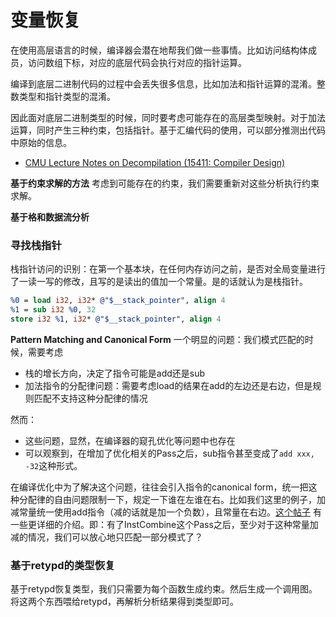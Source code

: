 # 变量恢复

在使用高层语言的时候，编译器会潜在地帮我们做一些事情。比如访问结构体成员，访问数组下标，对应的底层代码会执行对应的指针运算。

编译到底层二进制代码的过程中会丢失很多信息，比如加法和指针运算的混淆。整数类型和指针类型的混淆。

因此面对底层二进制类型的时候，同时要考虑可能存在的高层类型映射。对于加法运算，同时产生三种约束，包括指针。基于汇编代码的使用，可以部分推测出代码中原始的信息。

- [CMU Lecture Notes on Decompilation (15411: Compiler Design)](https://www.cs.cmu.edu/~fp/courses/15411-f13/lectures/20-decompilation.pdf) 

**基于约束求解的方法** 考虑到可能存在的约束，我们需要重新对这些分析执行约束求解。

**基于格和数据流分析**

### 寻找栈指针

栈指针访问的识别：在第一个基本块，在任何内存访问之前，是否对全局变量进行了一读一写的修改，且写的是读出的值加一个常量。是的话就认为是栈指针。

```llvm
%0 = load i32, i32* @"$__stack_pointer", align 4
%1 = sub i32 %0, 32
store i32 %1, i32* @"$__stack_pointer", align 4
```

**Pattern Matching and Canonical Form**
一个明显的问题：我们模式匹配的时候，需要考虑
- 栈的增长方向，决定了指令可能是add还是sub
- 加法指令的分配律问题：需要考虑load的结果在add的左边还是右边，但是规则匹配不支持这种分配律的情况

然而：
- 这些问题，显然，在编译器的窥孔优化等问题中也存在
- 可以观察到，在增加了优化相关的Pass之后，sub指令甚至变成了`add xxx, -32`这种形式。

在编译优化中为了解决这个问题，往往会引入指令的canonical form，统一把这种分配律的自由问题限制一下，规定一下谁在左谁在右。比如我们这里的例子，加减常量统一使用add指令（减的话就是加一个负数），且常量在右边。[这个帖子](https://www.npopov.com/2023/04/10/LLVM-Canonicalization-and-target-independence.html) 有一些更详细的介绍。即：有了InstCombine这个Pass之后，至少对于这种常量加减的情况，我们可以放心地只匹配一部分模式了？


### 基于retypd的类型恢复

基于retypd恢复类型，我们只需要为每个函数生成约束。然后生成一个调用图。将这两个东西喂给retypd，再解析分析结果得到类型即可。


